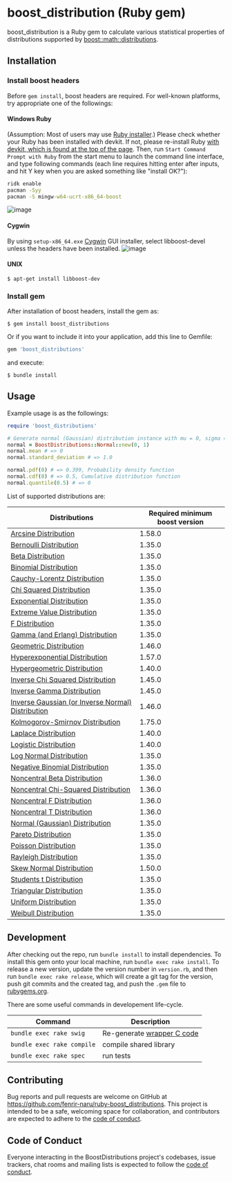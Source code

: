 # boost_distribution (Ruby gem)

boost_distribution is a Ruby gem to calculate various statistical properties of distributions supported by [boost::math::distributions](https://www.boost.org/doc/libs/release/libs/math/doc/html/dist.html).

## Installation

### Install boost headers

Before `gem install`, boost headers are required. For well-known platforms, try appropriate one of the followings:

#### Windows Ruby
(Assumption: Most of users may use [Ruby installer](https://rubyinstaller.org/).) Please check whether your Ruby has been installed with devkit. If not, please re-install Ruby [with devkit, which is found at the top of the page](https://rubyinstaller.org/downloads/). Then, run `Start Command Prompt with Ruby` from the start menu to launch the command line interface, and type following commands (each line requires hitting enter after inputs, and hit Y key when you are asked something like "install OK?"):
```cmd
ridk enable
pacman -Syy
pacman -S mingw-w64-ucrt-x86_64-boost
```
![image](https://github.com/fenrir-naru/ruby-boost_distributions/assets/4583735/3d558841-349d-41c3-a3b6-61956b199fbd)
#### Cygwin
By using `setup-x86_64.exe` [Cygwin](https://www.cygwin.com/) GUI installer, select libboost-devel unless the headers have been installed.
![image](https://github.com/fenrir-naru/ruby-boost_distributions/assets/4583735/fdeec3c4-495f-4346-b23a-a91ad6087ba5)
#### UNIX
    $ apt-get install libboost-dev

### Install gem

After installation of boost headers, install the gem as:

    $ gem install boost_distributions

Or if you want to include it into your application, add this line to Gemfile:

```ruby
gem 'boost_distributions'
```

and execute:

    $ bundle install

## Usage

Example usage is as the followings:

```ruby
require 'boost_distributions'

# Generate normal (Gaussian) distribution instance with mu = 0, sigma = 1
normal = BoostDistributions::Normal::new(0, 1)
normal.mean # => 0
normal.standard_deviation # => 1.0

normal.pdf(0) # => 0.399, Probability density function
normal.cdf(0) # => 0.5, Cumulative distribution function
normal.quantile(0.5) # => 0
```

List of supported distributions are:

| Distributions | Required minimum boost version |
| ---- | ---- |
|[Arcsine Distribution](https://www.boost.org/doc/libs/release/libs/math/doc/html/math_toolkit/dist_ref/dists/arcsine_dist.html)|1.58.0|
|[Bernoulli Distribution](https://www.boost.org/doc/libs/release/libs/math/doc/html/math_toolkit/dist_ref/dists/bernoulli_dist.html)|1.35.0|
|[Beta Distribution](https://www.boost.org/doc/libs/release/libs/math/doc/html/math_toolkit/dist_ref/dists/beta_dist.html)|1.35.0|
|[Binomial Distribution](https://www.boost.org/doc/libs/release/libs/math/doc/html/math_toolkit/dist_ref/dists/binomial_dist.html)|1.35.0|
|[Cauchy-Lorentz Distribution](https://www.boost.org/doc/libs/release/libs/math/doc/html/math_toolkit/dist_ref/dists/cauchy_dist.html)|1.35.0|
|[Chi Squared Distribution](https://www.boost.org/doc/libs/release/libs/math/doc/html/math_toolkit/dist_ref/dists/chi_squared_dist.html)|1.35.0|
|[Exponential Distribution](https://www.boost.org/doc/libs/release/libs/math/doc/html/math_toolkit/dist_ref/dists/exp_dist.html)|1.35.0|
|[Extreme Value Distribution](https://www.boost.org/doc/libs/release/libs/math/doc/html/math_toolkit/dist_ref/dists/extreme_dist.html)|1.35.0|
|[F Distribution](https://www.boost.org/doc/libs/release/libs/math/doc/html/math_toolkit/dist_ref/dists/f_dist.html)|1.35.0|
|[Gamma (and Erlang) Distribution](https://www.boost.org/doc/libs/release/libs/math/doc/html/math_toolkit/dist_ref/dists/gamma_dist.html)|1.35.0|
|[Geometric Distribution](https://www.boost.org/doc/libs/release/libs/math/doc/html/math_toolkit/dist_ref/dists/geometric_dist.html)|1.46.0|
|[Hyperexponential Distribution](https://www.boost.org/doc/libs/release/libs/math/doc/html/math_toolkit/dist_ref/dists/hyperexponential_dist.html)|1.57.0|
|[Hypergeometric Distribution](https://www.boost.org/doc/libs/release/libs/math/doc/html/math_toolkit/dist_ref/dists/hypergeometric_dist.html)|1.40.0|
|[Inverse Chi Squared Distribution](https://www.boost.org/doc/libs/release/libs/math/doc/html/math_toolkit/dist_ref/dists/inverse_chi_squared_dist.html)|1.45.0|
|[Inverse Gamma Distribution](https://www.boost.org/doc/libs/release/libs/math/doc/html/math_toolkit/dist_ref/dists/inverse_gamma_dist.html)|1.45.0|
|[Inverse Gaussian (or Inverse Normal) Distribution](https://www.boost.org/doc/libs/release/libs/math/doc/html/math_toolkit/dist_ref/dists/inverse_gaussian_dist.html)|1.46.0|
|[Kolmogorov-Smirnov Distribution](https://www.boost.org/doc/libs/release/libs/math/doc/html/math_toolkit/dist_ref/dists/kolmogorov_smirnov_dist.html)|1.75.0|
|[Laplace Distribution](https://www.boost.org/doc/libs/release/libs/math/doc/html/math_toolkit/dist_ref/dists/laplace_dist.html)|1.40.0|
|[Logistic Distribution](https://www.boost.org/doc/libs/release/libs/math/doc/html/math_toolkit/dist_ref/dists/logistic_dist.html)|1.40.0|
|[Log Normal Distribution](https://www.boost.org/doc/libs/release/libs/math/doc/html/math_toolkit/dist_ref/dists/lognormal_dist.html)|1.35.0|
|[Negative Binomial Distribution](https://www.boost.org/doc/libs/release/libs/math/doc/html/math_toolkit/dist_ref/dists/negative_binomial_dist.html)|1.35.0|
|[Noncentral Beta Distribution](https://www.boost.org/doc/libs/release/libs/math/doc/html/math_toolkit/dist_ref/dists/nc_beta_dist.html)|1.36.0|
|[Noncentral Chi-Squared Distribution](https://www.boost.org/doc/libs/release/libs/math/doc/html/math_toolkit/dist_ref/dists/nc_chi_Squared_dist.html)|1.36.0|
|[Noncentral F Distribution](https://www.boost.org/doc/libs/release/libs/math/doc/html/math_toolkit/dist_ref/dists/nc_f_dist.html)|1.36.0|
|[Noncentral T Distribution](https://www.boost.org/doc/libs/release/libs/math/doc/html/math_toolkit/dist_ref/dists/nc_t_dist.html)|1.36.0|
|[Normal (Gaussian) Distribution](https://www.boost.org/doc/libs/release/libs/math/doc/html/math_toolkit/dist_ref/dists/normal_dist.html)|1.35.0|
|[Pareto Distribution](https://www.boost.org/doc/libs/release/libs/math/doc/html/math_toolkit/dist_ref/dists/pareto_dist.html)|1.35.0|
|[Poisson Distribution](https://www.boost.org/doc/libs/release/libs/math/doc/html/math_toolkit/dist_ref/dists/poisson_dist.html)|1.35.0|
|[Rayleigh Distribution](https://www.boost.org/doc/libs/release/libs/math/doc/html/math_toolkit/dist_ref/dists/rayleigh.html)|1.35.0|
|[Skew Normal Distribution](https://www.boost.org/doc/libs/release/libs/math/doc/html/math_toolkit/dist_ref/dists/skew_normal_dist.html)|1.50.0|
|[Students t Distribution](https://www.boost.org/doc/libs/release/libs/math/doc/html/math_toolkit/dist_ref/dists/students_t_dist.html)|1.35.0|
|[Triangular Distribution](https://www.boost.org/doc/libs/release/libs/math/doc/html/math_toolkit/dist_ref/dists/triangular_dist.html)|1.35.0|
|[Uniform Distribution](https://www.boost.org/doc/libs/release/libs/math/doc/html/math_toolkit/dist_ref/dists/uniform_dist.html)|1.35.0|
|[Weibull Distribution](https://www.boost.org/doc/libs/release/libs/math/doc/html/math_toolkit/dist_ref/dists/weibull_dist.html)|1.35.0|


## Development

After checking out the repo, run `bundle install` to install dependencies. To install this gem onto your local machine, run `bundle exec rake install`. To release a new version, update the version number in `version.rb`, and then run `bundle exec rake release`, which will create a git tag for the version, push git commits and the created tag, and push the `.gem` file to [rubygems.org](https://rubygems.org).

There are some useful commands in developement life-cycle.

| Command | Description |
| ---- | ---- |
|  `bundle exec rake swig`  |  Re-generate [wrapper C code](https://github.com/fenrir-naru/ruby_boost_distributions/blob/master/ext/boost_distributions/BoostDistributions) |
|  `bundle exec rake compile`  |  compile shared library  |
|  `bundle exec rake spec`  |  run tests  |

## Contributing

Bug reports and pull requests are welcome on GitHub at https://github.com/fenrir-naru/ruby-boost_distributions. This project is intended to be a safe, welcoming space for collaboration, and contributors are expected to adhere to the [code of conduct](https://github.com/fenrir-naru/ruby-boost_distributions/blob/master/CODE_OF_CONDUCT.md).

## Code of Conduct

Everyone interacting in the BoostDistributions project's codebases, issue trackers, chat rooms and mailing lists is expected to follow the [code of conduct](https://github.com/fenrir-naru/ruby_boost_distributions/blob/master/CODE_OF_CONDUCT.md).
